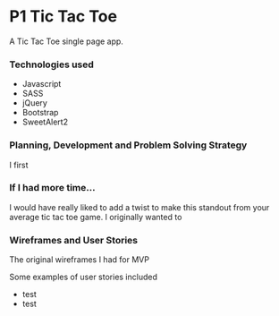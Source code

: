 # P1 Tic Tac Toe

A Tic Tac Toe single page app.

### Technologies used

- Javascript
- SASS
- jQuery
- Bootstrap
- SweetAlert2

### Planning, Development and Problem Solving Strategy

I first

### If I had more time...

I would have really liked to add a twist to make this standout from your average tic tac toe game. I originally wanted to

### Wireframes and User Stories

The original wireframes I had for MVP

Some examples of user stories included

- test
- test

